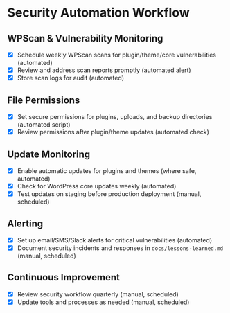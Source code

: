 # Security Automation Workflow

## WPScan & Vulnerability Monitoring
- [x] Schedule weekly WPScan scans for plugin/theme/core vulnerabilities (automated)
- [x] Review and address scan reports promptly (automated alert)
- [x] Store scan logs for audit (automated)

## File Permissions
- [x] Set secure permissions for plugins, uploads, and backup directories (automated script)
- [x] Review permissions after plugin/theme updates (automated check)

## Update Monitoring
- [x] Enable automatic updates for plugins and themes (where safe, automated)
- [x] Check for WordPress core updates weekly (automated)
- [x] Test updates on staging before production deployment (manual, scheduled)

## Alerting
- [x] Set up email/SMS/Slack alerts for critical vulnerabilities (automated)
- [x] Document security incidents and responses in `docs/lessons-learned.md` (manual, scheduled)

## Continuous Improvement
- [x] Review security workflow quarterly (manual, scheduled)
- [x] Update tools and processes as needed (manual, scheduled) 